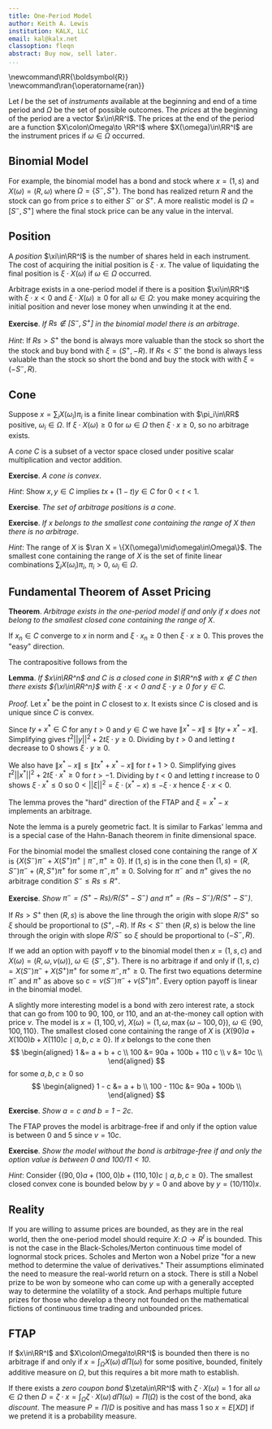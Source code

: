 ```yaml
---
title: One-Period Model
author: Keith A. Lewis
institution: KALX, LLC
email: kal@kalx.net
classoption: fleqn
abstract: Buy now, sell later.
...
```


\newcommand\RR{\boldsymbol{R}}
\newcommand\ran{\operatorname{ran}}

Let $I$ be the set of _instruments_ available at the beginning and end
of a time period and $\Omega$ be the set of possible outcomes.
The _prices_ at the beginning of the period are a vector $x\in\RR^I$.
The prices at the end of the period are a function $X\colon\Omega\to
\RR^I$ where $X(\omega)\in\RR^I$ are the instrument prices if
$\omega\in\Omega$ occurred.

## Binomial Model

For example, the binomial model has a bond and stock where $x = (1, s)$ and $X(\omega) = (R, \omega)$
where $\Omega = \{S^-, S^+\}$. The bond has realized return $R$
and the stock can go from price $s$ to either $S^-$ or $S^+$. A more realistic model
is $\Omega = [S^-, S^+]$ where the final stock price can be any value in the interval.

## Position

A _position_ $\xi\in\RR^I$ is the number of shares held in each instrument.
The cost of acquiring the initial position is $\xi\cdot x$.
The value of liquidating the final position is $\xi\cdot X(\omega)$ if $\omega\in\Omega$ occurred.

Arbitrage exists in a one-period model if there is a position $\xi\in\RR^I$
with $\xi\cdot x < 0$ and $\xi\cdot X(\omega)\ge0$ for all $\omega\in\Omega$:
you make money acquiring the initial position and never lose money when
unwinding it at the end.

__Exercise__. _If $Rs\notin [S^-,S^+]$ in the binomial model there is an arbitrage_.

_Hint_: If $Rs > S^+$ the bond is always more valuable than the stock
so short the the stock and buy bond with $\xi = (S^+, -R)$.
If $Rs < S^-$ the bond is always less valuable than the stock
so short the bond and buy the stock with with $\xi = (-S^-, R)$.

## Cone

Suppose $x = \sum_i X(\omega_i) \pi_i$ is a finite linear combination
with $\pi_i\in\RR$ positive, $\omega_i\in\Omega$. 
If $\xi\cdot X(\omega)\ge0$ for $\omega\in\Omega$ then $\xi\cdot x\ge 0$,
so no arbitrage exists.

A _cone_ $C$ is a subset of a vector space closed under positive scalar
multiplication and vector addition.

__Exercise__. _A cone is convex_.

_Hint_: Show $x,y\in C$ implies $tx + (1-t)y\in C$ for $0 < t < 1$.

__Exercise__. _The set of arbitrage positions is a cone_.

__Exercise__. _If $x$ belongs to the smallest cone containing
the range of $X$ then there is no arbitrage_.

_Hint_: The range of $X$ is $\ran X = \{X(\omega)\mid\omega\in\Omega\}$.
The smallest cone containing the range of $X$ is the set of finite
linear combinations $\sum_i X(\omega_i) \pi_i$, $\pi_i > 0$, $\omega_i\in\Omega$.

## Fundamental Theorem of Asset Pricing

__Theorem__.  _Arbitrage exists in
the one-period model if and only if $x$ does not belong to the smallest
closed cone containing the range of $X$_.

If $x_n\in C$ converge to $x$ in norm and $\xi\cdot x_n\ge0$ then $\xi\cdot x\ge0$.
This proves the "easy" direction.

The contrapositive follows from the 

__Lemma__. _If $x\in\RR^n$ and $C$ is a closed cone in
$\RR^n$ with $x\not\in C$ then there exists ${\xi\in\RR^n}$
with ${\xi\cdot x < 0}$ and ${\xi\cdot y \ge0}$ for ${y\in C}$._

_Proof._ Let $x^*$ be the point in $C$ closest to $x$.
It exists since $C$ is closed and is unique since $C$ is convex.

Since $ty + x^*\in C$ for any $t > 0$ and $y\in C$ 
we have $\|x^* - x\| \le \|ty + x^* - x\|$.
Simplifying gives ${t^2||y||^2 + 2t\xi\cdot y\ge 0}$. 
Dividing by $t > 0$ and letting $t$ decrease to 0 shows ${\xi\cdot y\ge 0}$.

We also have $\|x^* - x\| \le \|tx^* + x^* - x\|$ for $t + 1 > 0$.
Simplifying gives ${t^2||x^*||^2 + 2t\xi\cdot x^*\ge 0}$ for  $t > -1$.
Dividing by $t < 0$ and letting $t$ increase to 0 shows ${\xi\cdot x^*\le 0}$ so
${0 < ||\xi||^2 = \xi\cdot (x^* - x) \le -\xi\cdot x}$ hence ${\xi\cdot x < 0}$.

The lemma proves the "hard" direction of the FTAP
and $\xi = x^* - x$ implements an arbitrage.

Note the lemma is a purely geometric fact.
It is similar to Farkas' lemma and is a special case of the Hahn-Banach theorem
in finite dimensional space.

For the binomial model the smallest closed cone containing the range of $X$
is $\{X(S^-)\pi^- + X(S^+)\pi^+\mid \pi^-,\pi^+\ge0\}$.
If $(1, s)$ is in the cone then ${(1,s) = (R, S^-)\pi^- + (R, S^+)\pi^+}$
for some $\pi^-,\pi^+\ge0$. Solving for $\pi^-$ and $\pi^+$ gives
the no arbitrage condition $S^- \le Rs \le R^+$.

__Exercise__. _Show $\pi^- = (S^+ - Rs)/R(S^+ - S^-)$ and $\pi^+ = (Rs - S^-)/R(S^+ - S^-)$_.

If $Rs > S^+$ then $(R, s)$ is above the line through the origin with
slope $R/S^+$ so $\xi$ should be proportional to $(S^+, -R)$.
If $Rs < S^-$ then $(R, s)$ is below the line through the origin with
slope $R/S^-$ so $\xi$ should be proportional to $(-S^-, R)$.

If we add an option with payoff $\nu$ to the binomial model then
$x = (1, s, c)$ and $X(\omega) = (R, \omega, \nu(\omega))$, $\omega\in\{S^-,S^+\}$.
There is no arbitrage if and only if $(1, s, c) = X(S^-)\pi^- + X(S^+)\pi^+$
for some $\pi^-,\pi^+\ge0$. The first two equations determine $\pi^-$ and $\pi^+$ as
above so $c = \nu(S^-)\pi^- + \nu(S^+)\pi^+$.
Every option payoff is linear in the binomial model.

A slightly more interesting model is a bond with zero interest rate, a stock that
can go from 100 to 90, 100, or 110, and an at-the-money call option with price $v$.
The model is $x = (1, 100, v)$, $X(\omega) = (1, \omega, \max\{\omega - 100, 0\})$,
$\omega\in\{90, 100, 110\}$.
The smallest closed cone containing the range of $X$
is $\{X(90) a + X(100) b + X(110) c\mid a,b,c\ge0\}$. If $x$ belongs to the cone then
$$
\begin{aligned}
	1 &= a + b + c \\
	100 &= 90a + 100b + 110 c \\
	v &= 10c \\
\end{aligned}
$$
for some $a,b,c\ge0$ so
$$
\begin{aligned}
	1 - c &= a + b \\
	100 - 110c &= 90a + 100b \\
\end{aligned}
$$

__Exercise__. _Show $a = c$ and $b = 1 - 2c$_.

The FTAP proves the model is arbitrage-free if and only if the option value is between $0$ and $5$
since $v = 10c$.

__Exercise__. _Show the model without the bond is arbitrage-free if and only the option value
is between $0$ and $100/11 < 10$_.

_Hint_: Consider $\{(90, 0)a + (100, 0)b + (110, 10)c\mid a,b,c\ge0\}$.
The smallest closed convex cone is bounded below by $y = 0$ and above
by $y = (10/110)x$.

## Reality

If you are willing to assume prices are bounded, as they are in the real world, then
the one-period model should require $X\colon\Omega\to R^I$ is bounded.
This is not the case in the Black-Scholes/Merton continuous time model of lognormal stock prices.
Scholes and Merton won a Nobel prize "for a new method to determine the value of derivatives."
Their assumptions eliminated the need to measure the real-world return on a stock. 
There is still a Nobel prize to be won by someone who can come up with a generally accepted
way to determine the volatility of a stock.
And perhaps multiple future prizes for those who develop a theory
not founded on the mathematical fictions of continuous time trading and unbounded prices.

## FTAP

If $x\in\RR^I$ and $X\colon\Omega\to\RR^I$ is bounded then there is no arbitrage
if and only if $x = \int_\Omega X(\omega)\,d\Pi(\omega)$ for some positive, bounded, finitely additive
measure on $\Omega$, but this requires a bit more math to establish.

If there exists a _zero coupon bond_ $\zeta\in\RR^I$ with $\zeta\cdot
X(\omega) = 1$ for all ${\omega\in\Omega}$ then
${D = \zeta\cdot x = \int_\Omega \zeta\cdot X(\omega)\,d\Pi(\omega) = \Pi(\Omega)}$
is the cost of the bond, aka _discount_.  The measure ${P = \Pi/D}$ is
positive and has mass 1 so ${x = E[XD]}$ if we pretend it is a probability
measure.
